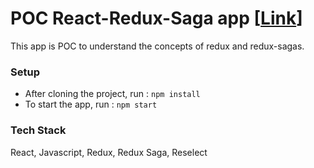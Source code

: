 # POC React-Redux-Saga app [[Link](https://redux-app-production.up.railway.app/)]

This app is POC to understand the concepts of redux and redux-sagas.

### Setup

- After cloning the project, run : `npm install`
- To start the app, run : `npm start`

### Tech Stack

React, Javascript, Redux, Redux Saga, Reselect
